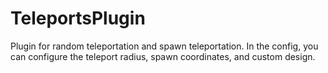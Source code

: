 # TeleportsPlugin
Plugin for random teleportation and spawn teleportation. In the config, you can configure the teleport radius, spawn coordinates, and custom design.
